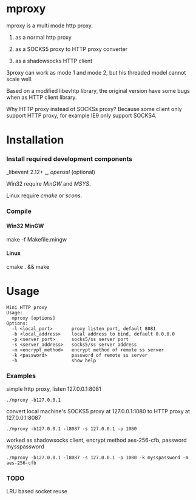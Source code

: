 # mproxy
mproxy is a multi mode http proxy. 

1. as a normal http proxy 

2. as a SOCKS5 proxy to HTTP proxy converter 

3. as a shadowsocks HTTP client 

3proxy can work as mode 1 and mode 2, but his threaded model cannot scale well.

Based on a modified libevhtp library, the original version have some bugs when as HTTP client library.

Why HTTP proxy instead of SOCKSs proxy? Because some client only support HTTP proxy, for example IE9 only support SOCKS4.

# Installation #

### Install required development components
_libevent 2.12+ _,  _openssl_ (optional)

Win32 require _MinGW_ and _MSYS_. 

Linux require _cmake_ or _scons_.

### Compile 
#### Win32 MinGW
make -f Makefile.mingw
#### Linux
cmake . && make 

# Usage #

    Mini HTTP proxy
    Usage:
      mproxy [options]
    Options:
      -l <local_port>       proxy listen port, default 8081
      -b <local_address>    local address to bind, default 0.0.0.0
      -p <server_port>      socks5/ss server port
      -s <server_address>   socks5/ss server address
      -m <encrypt_method>   encrypt method of remote ss server
      -k <password>         password of remote ss server
      -h                    show help


### Examples

simple http proxy, listen 127.0.0.1:8081

    ./mproxy -b127.0.0.1

convert local machine's SOCKS5 proxy at 127.0.0.1:1080 to HTTP proxy at 127.0.0.1:8087

    ./mproxy -b127.0.0.1 -l8087 -s 127.0.0.1 -p 1080

worked as shadowsocks client, encrypt method aes-256-cfb, password mysspassword 

    ./mproxy -b127.0.0.1 -l8087 -s 127.0.0.1 -p 1080 -k mysspassword -m aes-256-cfb


### TODO

LRU based socket reuse


